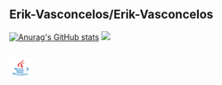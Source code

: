 
## Erik-Vasconcelos/Erik-Vasconcelos

[![Anurag's GitHub stats](https://github-readme-stats.vercel.app/api?username=Erik-Vasconcelos&count_private=true&show_icons=true&theme=dark)](https://github.com/Erik-Vasconcelos/github-readme-stats)
<img src="https://github-readme-stats.vercel.app/api/top-langs/?username=Erik-Vasconcelos&layout=compact&theme=dark"/>

<div style="display: inline_block"><br>
  <img align="center" alt="Java" height="30" width="40" src="https://raw.githubusercontent.com/devicons/devicon/master/icons/java/java-original.svg">
</div>
